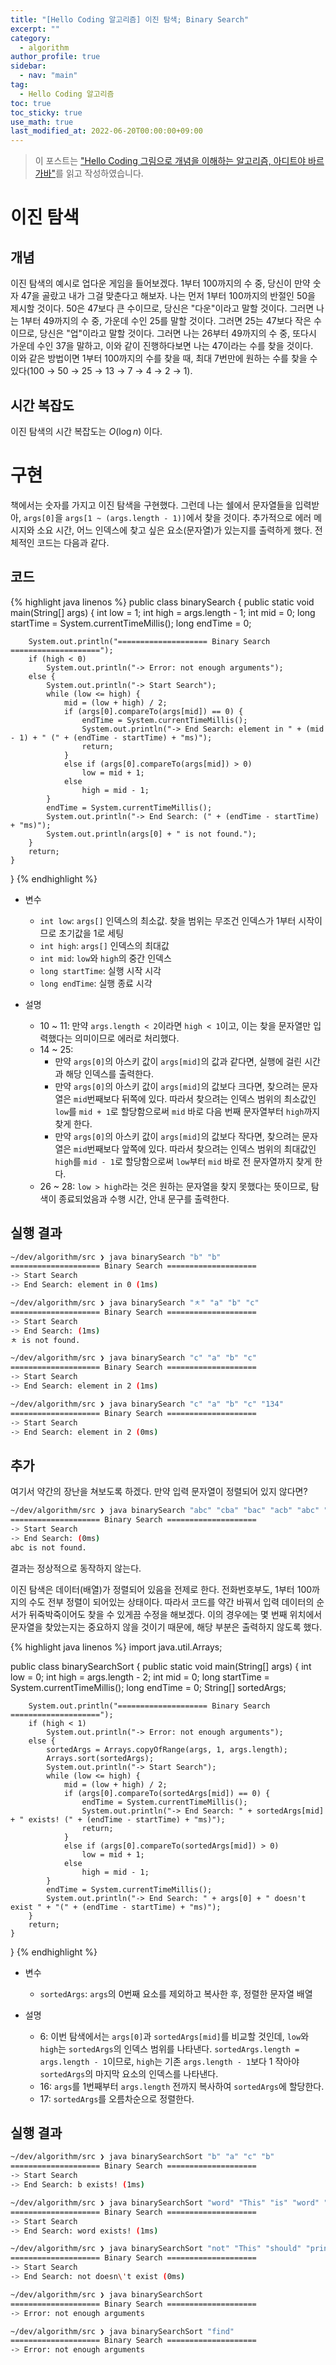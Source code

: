 ```yaml
---
title: "[Hello Coding 알고리즘] 이진 탐색; Binary Search"
excerpt: ""
category: 
  - algorithm
author_profile: true
sidebar:
  - nav: "main" 
tag:
  - Hello Coding 알고리즘
toc: true
toc_sticky: true
use_math: true
last_modified_at: 2022-06-20T00:00:00+09:00
---
```


> 이 포스트는 ["Hello Coding 그림으로 개념을 이해하는 알고리즘, 아디트야 바르가바"](https://www.google.com/search?gs_ssp=eJwBUACv_woNL2cvMTFieXZjeWZ3ZjABSj1oZWxsbyBjb2Rpbmcg6re466a87Jy866GcIOqwnOuFkOydhCDsnbTtlbTtlZjripQg7JWM6rOg66as7KaYt2krKw&q=hello+coding+%EA%B7%B8%EB%A6%BC%EC%9C%BC%EB%A1%9C+%EA%B0%9C%EB%85%90%EC%9D%84+%EC%9D%B4%ED%95%B4%ED%95%98%EB%8A%94+%EC%95%8C%EA%B3%A0%EB%A6%AC%EC%A6%98&rlz=1C5CHFA_enKR995KR995&oq=hello+coding+%EA%B7%B8%EB%A6%BC%EC%9C%BC%EB%A1%9C+&aqs=chrome.1.69i57j46i512j0i512.5576j0j7&sourceid=chrome&ie=UTF-8)를 읽고 작성하였습니다.

# 이진 탐색
## 개념
이진 탐색의 예시로 업다운 게임을 들어보겠다. 1부터 100까지의 수 중, 당신이 만약 숫자 47을 골랐고 내가 그걸 맞춘다고 해보자. 나는 먼저 1부터 100까지의 반절인 50을 제시할 것이다. 50은 47보다 큰 수이므로, 당신은 "다운"이라고 말할 것이다. 그러면 나는 1부터 49까지의 수 중, 가운데 수인 25를 말할 것이다. 그러면 25는 47보다 작은 수이므로, 당신은 "업"이라고 말할 것이다. 그러면 나는 26부터 49까지의 수 중, 또다시 가운데 수인 37을 말하고, 이와 같이 진행하다보면 나는 47이라는 수를 찾을 것이다.  
이와 같은 방법이면 1부터 100까지의 수를 찾을 때, 최대 7번만에 원하는 수를 찾을 수 있다(100 → 50 → 25 → 13 → 7 → 4 → 2 → 1).

## 시간 복잡도
이진 탐색의 시간 복잡도는 $O(\log{n})$ 이다.

# 구현
책에서는 숫자를 가지고 이진 탐색을 구현했다. 그런데 나는 쉘에서 문자열들을 입력받아, `args[0]`을 `args[1 ~ (args.length - 1)]`에서 찾을 것이다. 추가적으로 에러 메시지와 소요 시간, 어느 인덱스에 찾고 싶은 요소(문자열)가 있는지를 출력하게 했다. 전체적인 코드는 다음과 같다.

## 코드
{% highlight java linenos %}
public class binarySearch {
    public static void main(String[] args) {
        int low = 1;
        int high = args.length - 1;
        int mid = 0;
        long startTime = System.currentTimeMillis();
        long endTime = 0;

        System.out.println("==================== Binary Search ====================");
        if (high < 0)
            System.out.println("-> Error: not enough arguments");
        else {
            System.out.println("-> Start Search");
            while (low <= high) {
                mid = (low + high) / 2;
                if (args[0].compareTo(args[mid]) == 0) {
                    endTime = System.currentTimeMillis();
                    System.out.println("-> End Search: element in " + (mid - 1) + " (" + (endTime - startTime) + "ms)");
                    return;
                }
                else if (args[0].compareTo(args[mid]) > 0)
                    low = mid + 1;
                else
                    high = mid - 1;
            }
            endTime = System.currentTimeMillis();
            System.out.println("-> End Search: (" + (endTime - startTime) + "ms)");
            System.out.println(args[0] + " is not found.");
        }
        return;
    }
}
{% endhighlight %}

- 변수
  - `int low`: `args[]` 인덱스의 최소값. 찾을 범위는 무조건 인덱스가 1부터 시작이므로 초기값을 1로 세팅
  - `int high`: `args[]` 인덱스의 최대값
  - `int mid`: `low`와 `high`의 중간 인덱스
  - `long startTime`: 실행 시작 시각
  - `long endTime`: 실행 종료 시각

- 설명
  - 10 ~ 11: 만약 `args.length < 2`이라면 `high < 1`이고, 이는 찾을 문자열만 입력했다는 의미이므로 에러로 처리했다.
  - 14 ~ 25:
    - 만약 `args[0]`의 아스키 값이 `args[mid]`의 값과 같다면, 실행에 걸린 시간과 해당 인덱스를 출력한다.
    - 만약 `args[0]`의 아스키 값이 `args[mid]`의 값보다 크다면, 찾으려는 문자열은 `mid`번째보다 뒤쪽에 있다. 따라서 찾으려는 인덱스 범위의 최소값인 `low`를 `mid + 1`로 할당함으로써 `mid` 바로 다음 번째 문자열부터 `high`까지 찾게 한다.
    - 만약 `args[0]`의 아스키 값이 `args[mid]`의 값보다 작다면, 찾으려는 문자열은 `mid`번째보다 앞쪽에 있다. 따라서 찾으려는 인덱스 범위의 최대값인 `high`를 `mid - 1`로 할당함으로써 `low`부터 `mid` 바로 전 문자열까지 찾게 한다.
  - 26 ~ 28: `low > high`라는 것은 원하는 문자열을 찾지 못했다는 뜻이므로, 탐색이 종료되었음과 수행 시간, 안내 문구를 출력한다.

## 실행 결과
```bash
~/dev/algorithm/src ❯ java binarySearch "b" "b"        
==================== Binary Search ====================
-> Start Search
-> End Search: element in 0 (1ms)

~/dev/algorithm/src ❯ java binarySearch "ㅊ" "a" "b" "c"
==================== Binary Search ====================
-> Start Search
-> End Search: (1ms)
ㅊ is not found.

~/dev/algorithm/src ❯ java binarySearch "c" "a" "b" "c"  
==================== Binary Search ====================
-> Start Search
-> End Search: element in 2 (1ms)

~/dev/algorithm/src ❯ java binarySearch "c" "a" "b" "c" "134"
==================== Binary Search ====================
-> Start Search
-> End Search: element in 2 (0ms)
```

## 추가
여기서 약간의 장난을 쳐보도록 하겠다. 만약 입력 문자열이 정렬되어 있지 않다면?

```bash
~/dev/algorithm/src ❯ java binarySearch "abc" "cba" "bac" "acb" "abc" "cab" "bca"
==================== Binary Search ====================
-> Start Search
-> End Search: (0ms)
abc is not found.
```

결과는 정상적으로 동작하지 않는다.

이진 탐색은 데이터(배열)가 정렬되어 있음을 전제로 한다. 전화번호부도, 1부터 100까지의 수도 전부 정렬이 되어있는 상태이다. 따라서 코드를 약간 바꿔서 입력 데이터의 순서가 뒤죽박죽이어도 찾을 수 있게끔 수정을 해보겠다. 이의 경우에는 몇 번째 위치에서 문자열을 찾았는지는 중요하지 않을 것이기 때문에, 해당 부분은 출력하지 않도록 했다.

{% highlight java linenos %}
import java.util.Arrays;

public class binarySearchSort {
    public static void main(String[] args) {
        int low = 0;
        int high = args.length - 2;
        int mid = 0;
        long startTime = System.currentTimeMillis();
        long endTime = 0;
        String[] sortedArgs;

        System.out.println("==================== Binary Search ====================");
        if (high < 1)
            System.out.println("-> Error: not enough arguments");
        else {
            sortedArgs = Arrays.copyOfRange(args, 1, args.length);
            Arrays.sort(sortedArgs);
            System.out.println("-> Start Search");
            while (low <= high) {
                mid = (low + high) / 2;
                if (args[0].compareTo(sortedArgs[mid]) == 0) {
                    endTime = System.currentTimeMillis();
                    System.out.println("-> End Search: " + sortedArgs[mid] + " exists! (" + (endTime - startTime) + "ms)");
                    return;
                }
                else if (args[0].compareTo(sortedArgs[mid]) > 0)
                    low = mid + 1;
                else
                    high = mid - 1;
            }
            endTime = System.currentTimeMillis();
            System.out.println("-> End Search: " + args[0] + " doesn't exist " + "(" + (endTime - startTime) + "ms)");
        }
        return;
    }
}
{% endhighlight %}

- 변수
  - `sortedArgs`: `args`의 0번째 요소를 제외하고 복사한 후, 정렬한 문자열 배열

- 설명
  - 6: 이번 탐색에서는 `args[0]`과 `sortedArgs[mid]`를 비교할 것인데, `low`와 `high`는 `sortedArgs`의 인덱스 범위를 나타낸다. `sortedArgs.length = args.length - 1`이므로, `high`는 기존 `args.length - 1`보다 1 작아야 `sortedArgs`의 마지막 요소의 인덱스를 나타낸다.
  - 16: `args`를 1번째부터 `args.length` 전까지 복사하여 `sortedArgs`에 할당한다.
  - 17: `sortedArgs`를 오름차순으로 정렬한다.

## 실행 결과
```bash
~/dev/algorithm/src ❯ java binarySearchSort "b" "a" "c" "b"
==================== Binary Search ====================
-> Start Search
-> End Search: b exists! (1ms)

~/dev/algorithm/src ❯ java binarySearchSort "word" "This" "is" "word" "sentence" "true" "apple"
==================== Binary Search ====================
-> Start Search
-> End Search: word exists! (1ms)

~/dev/algorithm/src ❯ java binarySearchSort "not" "This" "should" "print" "not found"
==================== Binary Search ====================
-> Start Search
-> End Search: not doesn\'t exist (0ms)

~/dev/algorithm/src ❯ java binarySearchSort                                                    
==================== Binary Search ====================
-> Error: not enough arguments

~/dev/algorithm/src ❯ java binarySearchSort "find"                                             
==================== Binary Search ====================
-> Error: not enough arguments
```